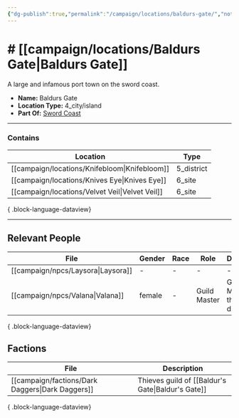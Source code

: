 ```yaml
---
{"dg-publish":true,"permalink":"/campaign/locations/baldurs-gate/","noteIcon":"","created":"2025-10-26T08:49:11.662-07:00","updated":"2025-10-28T07:50:14.443-07:00"}
---
```


# # [[campaign/locations/Baldurs Gate\|Baldurs Gate]]
A large and infamous port town on the sword coast. 
<p><span><ul>
<li dir="auto"><strong>Name:</strong> Baldurs Gate</li>
<li dir="auto"><strong>Location Type:</strong> 4_city/island</li>
<li dir="auto"><strong>Part Of:</strong> <a data-tooltip-position="top" aria-label="campaign/locations/Sword Coast.md" data-href="campaign/locations/Sword Coast.md" href="campaign/locations/Sword Coast.md" class="internal-link" target="_blank" rel="noopener nofollow">Sword Coast</a></li>
</ul></span></p>

---

### Contains
| Location                                           | Type       |
| -------------------------------------------------- | ---------- |
| [[campaign/locations/Knifebloom\|Knifebloom]]   | 5_district |
| [[campaign/locations/Knives Eye\|Knives Eye]]   | 6_site     |
| [[campaign/locations/Velvet Veil\|Velvet Veil]] | 6_site     |

{ .block-language-dataview}

---

## Relevant People
| File                                  | Gender | Race | Role         | Description                      |
| ------------------------------------- | ------ | ---- | ------------ | -------------------------------- |
| [[campaign/npcs/Laysora\|Laysora]] | \-     | \-   | \-           | \-                               |
| [[campaign/npcs/Valana\|Valana]]   | female | \-   | Guild Master | Guild Master of the dark daggers |

{ .block-language-dataview}

## Factions
| File                                                | Description                        |
| --------------------------------------------------- | ---------------------------------- |
| [[campaign/factions/Dark Daggers\|Dark Daggers]] | Thieves guild of [[Baldur's Gate\|Baldur's Gate]] |

{ .block-language-dataview}